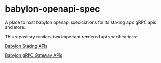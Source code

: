 # babylon-openapi-spec
A place to host babylon openapi speciciations for its staking apis gRPC apis and more.

This repository renders two important rendered api specifications: 

[Babylon Staking APIs](https://babylonlabs-io.github.io/babylon-openapi-spec/public/babylon-rpc/)

[Babylon gRPC Gateway APIs](https://babylonlabs-io.github.io/babylon-openapi-spec/public/babylon-staking/)